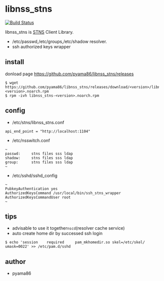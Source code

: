 # libnss_stns
[![Build Status](https://travis-ci.org/pyama86/libnss_stns.svg?branch=master)](https://travis-ci.org/pyama86/libnss_stns)

libnss_stns is [STNS](https://github.com/pyama86/STNS) Client Library.
* /etc/passwd,/etc/groups,/etc/shadow resolver.
* ssh authorized keys wrapper


## install
donload page <https://github.com/pyama86/libnss_stns/releases>
```
$ wget https://github.com/pyama86/libnss_stns/releases/download/<version>/libnss_stns-<version>.noarch.rpm
$ rpm -ivh libnss_stns-<version>.noarch.rpm
```

## config
* /etc/stns/libnss_stns.conf
```
api_end_point = "http://localhost:1104"
```
* /etc/nsswitch.conf
```
~
passwd:     stns files sss ldap
shadow:     stns files sss ldap
group:      stns files sss ldap
~
```

* /etc/sshd/sshd_config
```
~
PubkeyAuthentication yes
AuthorizedKeysCommand /usr/local/bin/ssh_stns_wrapper
AuthorizedKeysCommandUser root
~
```

## tips
* advisable to use it together`nscd`(resolver cache service)
* auto create home dir by successed ssh login
```
$ echo 'session    required     pam_mkhomedir.so skel=/etc/skel/ umask=0022' >> /etc/pam.d/sshd
```

## author
* pyama86
